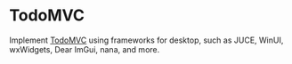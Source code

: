 # TodoMVC
Implement [TodoMVC](https://github.com/tastejs/todomvc) using frameworks for desktop, such as JUCE, WinUI, wxWidgets, Dear ImGui, nana, and more.
